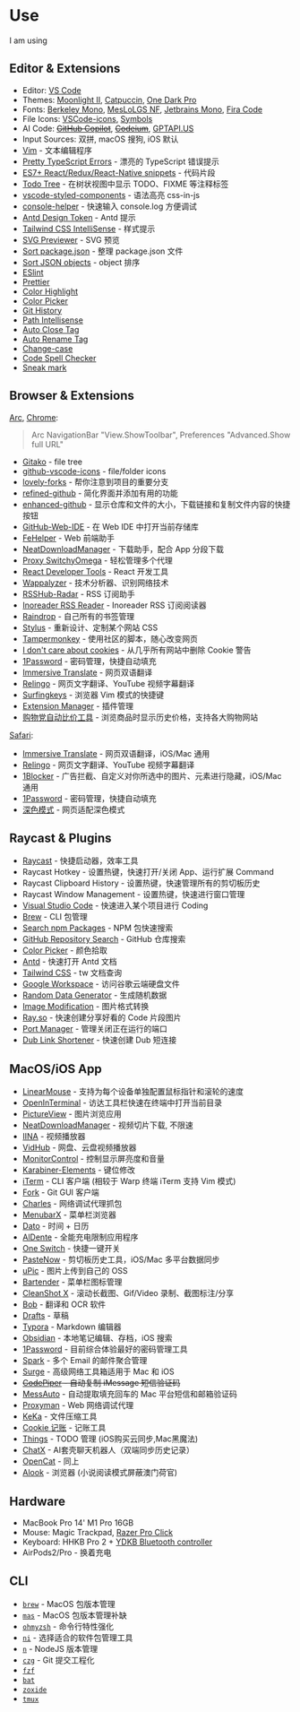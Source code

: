 # Use

I am using

## Editor & Extensions

- Editor: [VS Code](https://code.visualstudio.com/)
- Themes: [Moonlight II](https://github.com/atomiks/moonlight-vscode-theme), [Catpuccin](https://github.com/catppuccin/vscode), [One Dark Pro](https://github.com/Binaryify/OneDark-Pro)
- Fonts: [Berkeley Mono](https://berkeleygraphics.com/typefaces/berkeley-mono/), [MesLoLGS NF](https://github.com/romkatv/powerlevel10k?tab=readme-ov-file#meslo-nerd-font-patched-for-powerlevel10k), [Jetbrains Mono](https://www.jetbrains.com/lp/mono/), [Fira Code](https://github.com/tonsky/FiraCode)
- File Icons: [VSCode-icons](https://github.com/vscode-icons/vscode-icons), [Symbols](https://github.com/miguelsolorio/vscode-symbols)
- AI Code: ~~[GitHub Copilot](https://marketplace.visualstudio.com/items?itemName=GitHub.copilot)~~, ~~[Codeium](https://marketplace.visualstudio.com/items?itemName=Codeium.codeium)~~, [GPTAPI.US](https://www.gptapi.us/)
- Input Sources: 双拼, macOS 搜狗, iOS 默认
- [Vim](https://marketplace.visualstudio.com/items?itemName=vscodevim.vim) - 文本编辑程序
- [Pretty TypeScript Errors](https://github.com/yoavbls/pretty-ts-errors) - 漂亮的 TypeScript 错误提示
- [ES7+ React/Redux/React-Native snippets](https://marketplace.visualstudio.com/items?itemName=dsznajder.es7-react-js-snippets) - 代码片段
- [Todo Tree](https://marketplace.visualstudio.com/items?itemName=Gruntfuggly.todo-tree) - 在树状视图中显示 TODO、FIXME 等注释标签
- [vscode-styled-components](https://marketplace.visualstudio.com/items?itemName=styled-components.vscode-styled-components) - 语法高亮 css-in-js
- [console-helper](https://marketplace.visualstudio.com/items?itemName=AT-9420.console-helper) - 快速输入 console.log 方便调试
- [Antd Design Token](https://marketplace.visualstudio.com/items?itemName=shezhangzhang.antd-design-token) - Antd 提示
- [Tailwind CSS IntelliSense](https://marketplace.visualstudio.com/items?itemName=bradlc.vscode-tailwindcss) - 样式提示
- [SVG Previewer](https://marketplace.visualstudio.com/items?itemName=vitaliymaz.vscode-svg-previewer) - SVG 预览
- [Sort package.json](https://marketplace.visualstudio.com/items?itemName=unional.vscode-sort-package-json) - 整理 package.json 文件
- [Sort JSON objects](https://marketplace.visualstudio.com/items?itemName=richie5um2.vscode-sort-json) - object 排序
- [ESlint](https://marketplace.visualstudio.com/items?itemName=dbaeumer.vscode-eslint)
- [Prettier](https://marketplace.visualstudio.com/items?itemName=esbenp.prettier-vscode)
- [Color Highlight](https://marketplace.visualstudio.com/items?itemName=naumovs.color-highlight)
- [Color Picker](https://marketplace.visualstudio.com/items?itemName=anseki.vscode-color)
- [Git History](https://marketplace.visualstudio.com/items?itemName=donjayamanne.githistory)
- [Path Intellisense](https://marketplace.visualstudio.com/items?itemName=christian-kohler.path-intellisense)
- [Auto Close Tag](https://marketplace.visualstudio.com/items?itemName=formulahendry.auto-close-tag)
- [Auto Rename Tag](https://marketplace.visualstudio.com/items?itemName=formulahendry.auto-rename-tag)
- [Change-case](https://marketplace.visualstudio.com/items?itemName=wmaurer.change-case)
- [Code Spell Checker](https://marketplace.visualstudio.com/items?itemName=streetsidesoftware.code-spell-checker)
- [Sneak mark](https://marketplace.visualstudio.com/items?itemName=wangzy.sneak-mark)

## Browser & Extensions

[Arc](https://arc.net/), [Chrome](https://www.google.com/chrome/):

> Arc NavigationBar "View.ShowToolbar", Preferences "Advanced.Show full URL"

- [Gitako](https://github.com/EnixCoda/Gitako) - file tree
- [github-vscode-icons](https://github.com/dderevjanik/github-vscode-icons) - file/folder icons
- [lovely-forks](https://github.com/musically-ut/lovely-forks) - 帮你注意到项目的重要分支
- [refined-github](https://github.com/refined-github/refined-github) - 简化界面并添加有用的功能
- [enhanced-github](https://github.com/softvar/enhanced-github) - 显示仓库和文件的大小，下载链接和复制文件内容的快捷按钮
- [GitHub-Web-IDE](https://github.com/zvizvi/GitHub-Web-IDE) - 在 Web IDE 中打开当前存储库
- [FeHelper](https://github.com/zxlie/FeHelper) - Web 前端助手
- [NeatDownloadManager](https://chrome.google.com/webstore/detail/neatdownloadmanager-exten/cpcifbdmkopohnnofedkjghjiclmhdah) - 下载助手，配合 App 分段下载
- [Proxy SwitchyOmega](https://chrome.google.com/webstore/detail/proxy-switchyomega/padekgcemlokbadohgkifijomclgjgif) - 轻松管理多个代理
- [React Developer Tools](https://chrome.google.com/webstore/detail/react-developer-tools/fmkadmapgofadopljbjfkapdkoienihi) - React 开发工具
- [Wappalyzer](https://chrome.google.com/webstore/detail/wappalyzer-technology-pro/gppongmhjkpfnbhagpmjfkannfbllamg) - 技术分析器、识别网络技术
- [RSSHub-Radar](https://github.com/DIYgod/RSSHub-Radar) -  RSS 订阅助手
- [Inoreader RSS Reader](https://chrome.google.com/webstore/detail/rss-reader-extension-by-i/kfimphpokifbjgmjflanmfeppcjimgah) - Inoreader RSS 订阅阅读器
- [Raindrop](https://chrome.google.com/webstore/detail/raindropio/ldgfbffkinooeloadekpmfoklnobpien) - 自己所有的书签管理
- [Stylus](https://github.com/openstyles/stylus) - 重新设计、定制某个网站 CSS
- [Tampermonkey](https://www.tampermonkey.net/) - 使用社区的脚本，随心改变网页
- [I don't care about cookies](https://www.i-dont-care-about-cookies.eu/) - 从几乎所有网站中删除 Cookie 警告
- [1Password](https://chrome.google.com/webstore/detail/1password-%E2%80%93-password-mana/aeblfdkhhhdcdjpifhhbdiojplfjncoa) - 密码管理，快捷自动填充
- [Immersive Translate](https://github.com/immersive-translate/immersive-translate) - 网页双语翻译
- [Relingo](https://relingo.net/) - 网页文字翻译、YouTube 视频字幕翻译
- [Surfingkeys](https://github.com/brookhong/Surfingkeys) - 浏览器 Vim 模式的快捷键
- [Extension Manager](https://github.com/JasonGrass/auto-extension-manager) - 插件管理
- [购物党自动比价工具](https://chrome.google.com/webstore/detail/%E8%B4%AD%E7%89%A9%E5%85%9A%E8%87%AA%E5%8A%A8%E6%AF%94%E4%BB%B7%E5%B7%A5%E5%85%B7/jgphnjokjhjlcnnajmfjlacjnjkhleah) - 浏览商品时显示历史价格，支持各大购物网站

[Safari](https://apps.apple.com/us/app/safari/id1146562112):

- [Immersive Translate](https://apps.apple.com/us/app/immersive-translate/id6447957425) - 网页双语翻译，iOS/Mac 通用
- [Relingo](https://relingo.net/) - 网页文字翻译、YouTube 视频字幕翻译
- [1Blocker](https://1blocker.com/) - 广告拦截、自定义对你所选中的图片、元素进行隐藏，iOS/Mac 通用
- [1Password](https://chrome.google.com/webstore/detail/1password-%E2%80%93-password-mana/aeblfdkhhhdcdjpifhhbdiojplfjncoa) - 密码管理，快捷自动填充
- [深色模式](https://apps.apple.com/cn/app/%E6%B7%B1%E8%89%B2%E6%A8%A1%E5%BC%8F-dark-mode/id1598289263) - 网页适配深色模式

## Raycast & Plugins

- [Raycast](https://www.raycast.com/) - 快捷启动器，效率工具
- Raycast Hotkey - 设置热键，快速打开/关闭 App、运行扩展 Command
- Raycast Clipboard History - 设置热键，快速管理所有的剪切板历史
- Raycast Window Management - 设置热键，快速进行窗口管理
- [Visual Studio Code](https://www.raycast.com/thomas/visual-studio-code/commands) - 快速进入某个项目进行 Coding
- [Brew](https://www.raycast.com/nhojb/brew) -  CLI 包管理
- [Search npm Packages](https://www.raycast.com/mrmartineau/search-npm) - NPM 包快速搜索
- [GitHub Repository Search](https://www.raycast.com/thomas/github-repository-search) - GitHub 仓库搜索
- [Color Picker](https://www.raycast.com/thomas/color-picker) - 颜色拾取
- [Antd](https://www.raycast.com/crazyair/antd-open-browser) - 快速打开 Antd 文档
- [Tailwind CSS](https://www.raycast.com/vimtor/tailwindcss) - tw 文档查询
- [Google Workspace](https://www.raycast.com/raycast/google-workspace) - 访问谷歌云端硬盘文件
- [Random Data Generator](https://www.raycast.com/loris/random) - 生成随机数据
- [Image Modification](https://www.raycast.com/HelloImSteven/sips) - 图片格式转换
- [Ray.so](https://www.raycast.com/garrett/ray-so) - 快速创建分享好看的 Code 片段图片
- [Port Manager](https://www.raycast.com/lucaschultz/port-manager) - 管理关闭正在运行的端口
- [Dub Link Shortener](https://www.raycast.com/quuu/dub-link-shortener) - 快速创建 Dub 短连接

## MacOS/iOS App

- [LinearMouse](https://linearmouse.app/) - 支持为每个设备单独配置鼠标指针和滚轮的速度
- [OpenInTerminal](https://github.com/Ji4n1ng/OpenInTerminal) - 访达工具栏快速在终端中打开当前目录
- [PictureView](https://wl879.github.io/apps/picview/) - 图片浏览应用
- [NeatDownloadManager](https://www.neatdownloadmanager.com/index.php/en/) - 视频切片下载, 不限速
- [IINA](https://iina.io/) - 视频播放器
- [VidHub](https://zh.okaapps.com/product/1659622164) - 网盘、云盘视频播放器
- [MonitorControl](https://github.com/MonitorControl/MonitorControl) - 控制显示屏亮度和音量
- [Karabiner-Elements](https://karabiner-elements.pqrs.org/) - 键位修改
- [iTerm](https://iterm2.com/) - CLI 客户端 (相较于 Warp 终端 iTerm 支持 Vim 模式)
- [Fork](https://git-fork.com/) - Git GUI 客户端
- [Charles](https://www.charlesproxy.com/) - 网络调试代理抓包
- [MenubarX](https://menubarx.app/) - 菜单栏浏览器
- [Dato](https://sindresorhus.com/dato) - 时间 + 日历
- [AlDente](https://apphousekitchen.com/) - 全能充电限制应用程序
- [One Switch](https://fireball.studio/oneswitch/) - 快捷一键开关
- [PasteNow](https://pastenow.app/) - 剪切板历史工具，iOS/Mac 多平台数据同步
- [uPic](https://github.com/gee1k/uPic) - 图片上传到自己的 OSS
- [Bartender](https://www.macbartender.com/) - 菜单栏图标管理
- [CleanShot X](https://cleanshot.com/) - 滚动长截图、Gif/Video 录制、截图标注/分享
- [Bob](https://bobtranslate.com/) - 翻译和 OCR 软件
- [Drafts](https://getdrafts.com/) - 草稿
- [Typora](https://typora.io/) - Markdown 编辑器
- [Obsidian](https://obsidian.md/) - 本地笔记编辑、存档，iOS 搜索
- [1Password](https://1password.com/zh-cn) - 目前综合体验最好的密码管理工具
- [Spark](https://sparkmailapp.com/) - 多个 Email 的邮件聚合管理
- [Surge](https://nssurge.com/) - 高级网络工具箱适用于 Mac 和 iOS
- ~~[CodePiper](https://apps.apple.com/us/app/code-piper/id1669959741?mt=12) - 自动复制 iMessage 短信验证码~~
- [MessAuto](https://github.com/LeeeSe/MessAuto) - 自动提取填充回车的 Mac 平台短信和邮箱验证码
- [Proxyman](https://proxyman.io/) - Web 网络调试代理
- [KeKa](https://www.keka.io/en/) - 文件压缩工具
- [Cookie 记账](https://apps.apple.com/cn/app/cookie-%E8%AE%B0%E8%B4%A6/id1559943673) - 记账工具
- [Things](https://culturedcode.com/things/) - TODO 管理 (iOS购买云同步,Mac黑魔法)
- [ChatX](https://apps.apple.com/cn/app/chatx-ai-%E6%99%BA%E8%83%BD%E9%97%AE%E7%AD%94-%E7%BF%BB%E8%AF%91-%E5%86%99%E4%BD%9C-%E7%BB%98%E7%94%BB-%E8%AF%AD%E9%9F%B3-%E6%A8%A1%E5%9E%8B/id6446304087) - AI套壳聊天机器人（双端同步历史记录）
- [OpenCat](https://opencat.app/zh-Hans/) - 同上
- [Alook](https://www.alook.com/) - 浏览器 (小说阅读模式屏蔽澳门荷官)

## Hardware

- MacBook Pro 14' M1 Pro 16GB
- Mouse: Magic Trackpad, [Razer Pro Click](https://www.razer.com/sg-en/gaming-mice/razer-pro-click/RZ01-02990100-R3M1)
- Keyboard: HHKB Pro 2 + [YDKB Bluetooth controller](https://ydkb.io/help/#/README)
- AirPods2/Pro - 换着充电

## CLI

- [`brew`](https://brew.sh/) - MacOS 包版本管理
- [`mas`](https://github.com/mas-cli/mas) - MacOS 包版本管理补缺
- [`ohmyzsh`](https://github.com/ohmyzsh/ohmyzsh) - 命令行特性强化
- [`ni`](https://github.com/antfu/ni) - 选择适合的软件包管理工具
- [`n`](https://github.com/tj/n) - NodeJS 版本管理
- [`czg`](https://github.com/Zhengqbbb/cz-git) - Git 提交工程化
- [`fzf`](https://github.com/junegunn/fzf)
- [`bat`](https://github.com/sharkdp/bat)
- [`zoxide`](https://github.com/ajeetdsouza/zoxide)
- [`tmux`](https://github.com/tmux/tmux/wiki)
